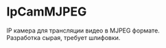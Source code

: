 # IpCamMJPEG
IP камера для  трансляции  видео в MJPEG формате. 
<br> Разработка сырая, требует шлифовки.
